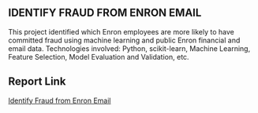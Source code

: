 ## IDENTIFY FRAUD FROM ENRON EMAIL ##
This project identified which Enron employees are more likely to have committed fraud using machine learning and public Enron financial and email data.
Technologies involved: Python, scikit-learn, Machine Learning, Feature Selection, Model Evaluation and Validation, etc.

## Report Link ##
[Identify Fraud from Enron Email](https://github.com/lynnxlmiao/Data-Analysis/blob/master/Projects/Identify%20Fraud%20From%20Enron%20Email/Identify%20Fraud%20from%20Enron%20Email.ipynb)

